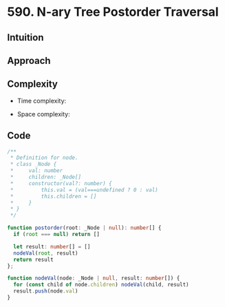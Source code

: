 # 590. N-ary Tree Postorder Traversal

## Intuition

## Approach
<!-- Describe your approach to solving the problem. -->

## Complexity

- Time complexity:
<!-- Add your time complexity here, e.g. $$O(n)$$ -->

- Space complexity:
<!-- Add your space complexity here, e.g. $$O(n)$$ -->

## Code

```ts
/**
 * Definition for node.
 * class _Node {
 *     val: number
 *     children: _Node[]
 *     constructor(val?: number) {
 *         this.val = (val===undefined ? 0 : val)
 *         this.children = []
 *     }
 * }
 */

function postorder(root: _Node | null): number[] {
  if (root === null) return []

  let result: number[] = []
  nodeVal(root, result)
  return result
};

function nodeVal(node: _Node | null, result: number[]) {
  for (const child of node.children) nodeVal(child, result)
  result.push(node.val)
}
```
